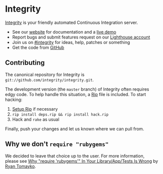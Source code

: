Integrity
=========

[Integrity][website] is your friendly automated Continuous Integration server.

* See our [website][] for documentation and a [live demo][demo]
* Report bugs and submit features request on our [Lighthouse account][lighthouse]
* Join us on [#integrity][irc-channel] for ideas, help, patches or something
* Get the code from [GitHub][repo]

Contributing
------------

The canonical repository for Integrity is `git://github.com/integrity/integrity.git`.

The development version (the `master` branch) of Integrity often requires edgy
code. To help handle this situation, a [Rip][] file is included. To start hacking:

1. [Setup Rip](http://hellorip.com/install.html) if necessary
2. `rip install deps.rip && rip install hack.rip`
3. Hack and `rake` as usual

Finally, push your changes and let us known where we can pull from.

Why we don't `require "rubygems"`
---------------------------------

We decided to leave that choice up to the user. For more information, please
see [Why "require 'rubygems'" In Your Library/App/Tests Is Wrong][rubygems]
by [Ryan Tomayko][rtomayko].

[website]: http://integrityapp.com
[demo]: http://builder.integrityapp.com
[repo]: http://github.com/integrity/integrity
[lighthouse]: http://integrity.lighthouseapp.com/projects/14308-integrity
[irc-channel]: irc://irc.freenode.net/integrity
[rubygems]: http://gist.github.com/54177
[rtomayko]: http://tomayko.com/about
[Rip]: http://hellorip.com
